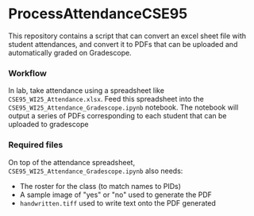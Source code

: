 # ProcessAttendanceCSE95

This repository contains a script that can convert an excel sheet file with student attendances, and convert it to PDFs that can be uploaded and automatically graded on Gradescope.

### Workflow

In lab, take attendance using a spreadsheet like `CSE95_WI25_Attendance.xlsx`. Feed this spreadsheet into the `CSE95_WI25_Attendance_Gradescope.ipynb` notebook. The notebook will output a series of PDFs corresponding to each student that can be uploaded to gradescope

### Required files

On top of the attendance spreadsheet, `CSE95_WI25_Attendance_Gradescope.ipynb` also needs:
- The roster for the class (to match names to PIDs)
- A sample image of "yes" or "no" used to generate the PDF
- `handwritten.tiff` used to write text onto the PDF generated

